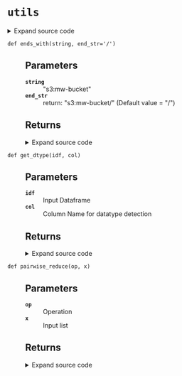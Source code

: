 # <code>utils</code>
<details class="source">
<summary>
<span>Expand source code</span>
</summary>
<pre>
```python
from itertools import chain

from pyspark.sql import functions as F


def flatten_dataframe(idf, fixed_cols):
    """

    Parameters
    ----------
    idf
        Input Dataframe
    fixed_cols
        All columns except in this list will be melted/unpivoted

    Returns
    -------

    """
    valid_cols = [e for e in idf.columns if e not in fixed_cols]
    key_and_val = F.create_map(
        list(chain.from_iterable([[F.lit(c), F.col(c)] for c in valid_cols]))
    )
    odf = idf.select(*fixed_cols, F.explode(key_and_val))
    return odf


def transpose_dataframe(idf, fixed_col):
    """

    Parameters
    ----------
    idf
        Input Dataframe
    fixed_col
        Values in this column will be converted into columns as header.
        Ideally all values should be unique

    Returns
    -------

    """
    idf_flatten = flatten_dataframe(idf, fixed_cols=[fixed_col])
    odf = idf_flatten.groupBy("key").pivot(fixed_col).agg(F.first("value"))
    return odf


def attributeType_segregation(idf):
    """

    Parameters
    ----------
    idf
        Input Dataframe

    Returns
    -------

    """
    cat_cols = []
    num_cols = []
    other_cols = []

    for i in idf.dtypes:
        if i[1] == "string":
            cat_cols.append(i[0])
        elif (i[1] in ("double", "int", "bigint", "float", "long")) | (
            i[1].startswith("decimal")
        ):
            num_cols.append(i[0])
        else:
            other_cols.append(i[0])
    return num_cols, cat_cols, other_cols


def get_dtype(idf, col):
    """

    Parameters
    ----------
    idf
        Input Dataframe
    col
        Column Name for datatype detection

    Returns
    -------

    """
    return [dtype for name, dtype in idf.dtypes if name == col][0]


def ends_with(string, end_str="/"):
    """

    Parameters
    ----------
    string
        "s3:mw-bucket"
    end_str
        return: "s3:mw-bucket/" (Default value = "/")

    Returns
    -------

    """
    string = str(string)
    if string.endswith(end_str):
        return string
    return string + end_str


def pairwise_reduce(op, x):
    """

    Parameters
    ----------
    op
        Operation
    x
        Input list

    Returns
    -------

    """
    while len(x) > 1:
        v = [op(i, j) for i, j in zip(x[::2], x[1::2])]
        if len(x) > 1 and len(x) % 2 == 1:
            v[-1] = op(v[-1], x[-1])
        x = v
    return x[0]


def output_to_local(output_path):
    """

    Parameters
    ----------
    output_path :
        input_path. e.g. dbfs:/sample_path

    Returns
    -------
    type
        path after removing ":" and appending "/" . e.g. /dbfs/sample_path

    """
    punctuations = ":"
    for x in output_path:
        if x in punctuations:
            local_path = output_path.replace(x, "")
            local_path = "/" + local_path
    return local_path
```
</pre>
</details>
## Functions
<dl>
<dt id="anovos.shared.utils.attributeType_segregation"><code class="name flex hljs csharp">
<span class="k">def</span> <span class="nf"><span class="ident">attributeType_segregation</span></span>(<span class="n">idf)</span>
</code></dt>
<dd>
<div class="desc"><h2 id="parameters">Parameters</h2>
<dl>
<dt><strong><code>idf</code></strong></dt>
<dd>Input Dataframe</dd>
</dl>
<h2 id="returns">Returns</h2></div>
<details class="source">
<summary>
<span>Expand source code</span>
</summary>
<pre>
```python
def attributeType_segregation(idf):
    """

    Parameters
    ----------
    idf
        Input Dataframe

    Returns
    -------

    """
    cat_cols = []
    num_cols = []
    other_cols = []

    for i in idf.dtypes:
        if i[1] == "string":
            cat_cols.append(i[0])
        elif (i[1] in ("double", "int", "bigint", "float", "long")) | (
            i[1].startswith("decimal")
        ):
            num_cols.append(i[0])
        else:
            other_cols.append(i[0])
    return num_cols, cat_cols, other_cols
```
</pre>
</details>
</dd>
<dt id="anovos.shared.utils.ends_with"><code class="name flex hljs csharp">
<span class="k">def</span> <span class="nf"><span class="ident">ends_with</span></span>(<span class="n">string, end_str='/')</span>
</code></dt>
<dd>
<div class="desc"><h2 id="parameters">Parameters</h2>
<dl>
<dt><strong><code>string</code></strong></dt>
<dd>"s3:mw-bucket"</dd>
<dt><strong><code>end_str</code></strong></dt>
<dd>return: "s3:mw-bucket/" (Default value = "/")</dd>
</dl>
<h2 id="returns">Returns</h2></div>
<details class="source">
<summary>
<span>Expand source code</span>
</summary>
<pre>
```python
def ends_with(string, end_str="/"):
    """

    Parameters
    ----------
    string
        "s3:mw-bucket"
    end_str
        return: "s3:mw-bucket/" (Default value = "/")

    Returns
    -------

    """
    string = str(string)
    if string.endswith(end_str):
        return string
    return string + end_str
```
</pre>
</details>
</dd>
<dt id="anovos.shared.utils.flatten_dataframe"><code class="name flex hljs csharp">
<span class="k">def</span> <span class="nf"><span class="ident">flatten_dataframe</span></span>(<span class="n">idf, fixed_cols)</span>
</code></dt>
<dd>
<div class="desc"><h2 id="parameters">Parameters</h2>
<dl>
<dt><strong><code>idf</code></strong></dt>
<dd>Input Dataframe</dd>
<dt><strong><code>fixed_cols</code></strong></dt>
<dd>All columns except in this list will be melted/unpivoted</dd>
</dl>
<h2 id="returns">Returns</h2></div>
<details class="source">
<summary>
<span>Expand source code</span>
</summary>
<pre>
```python
def flatten_dataframe(idf, fixed_cols):
    """

    Parameters
    ----------
    idf
        Input Dataframe
    fixed_cols
        All columns except in this list will be melted/unpivoted

    Returns
    -------

    """
    valid_cols = [e for e in idf.columns if e not in fixed_cols]
    key_and_val = F.create_map(
        list(chain.from_iterable([[F.lit(c), F.col(c)] for c in valid_cols]))
    )
    odf = idf.select(*fixed_cols, F.explode(key_and_val))
    return odf
```
</pre>
</details>
</dd>
<dt id="anovos.shared.utils.get_dtype"><code class="name flex hljs csharp">
<span class="k">def</span> <span class="nf"><span class="ident">get_dtype</span></span>(<span class="n">idf, col)</span>
</code></dt>
<dd>
<div class="desc"><h2 id="parameters">Parameters</h2>
<dl>
<dt><strong><code>idf</code></strong></dt>
<dd>Input Dataframe</dd>
<dt><strong><code>col</code></strong></dt>
<dd>Column Name for datatype detection</dd>
</dl>
<h2 id="returns">Returns</h2></div>
<details class="source">
<summary>
<span>Expand source code</span>
</summary>
<pre>
```python
def get_dtype(idf, col):
    """

    Parameters
    ----------
    idf
        Input Dataframe
    col
        Column Name for datatype detection

    Returns
    -------

    """
    return [dtype for name, dtype in idf.dtypes if name == col][0]
```
</pre>
</details>
</dd>
<dt id="anovos.shared.utils.output_to_local"><code class="name flex hljs csharp">
<span class="k">def</span> <span class="nf"><span class="ident">output_to_local</span></span>(<span class="n">output_path)</span>
</code></dt>
<dd>
<div class="desc"><h2 id="parameters">Parameters</h2>
<p>output_path :
input_path. e.g. dbfs:/sample_path</p>
<h2 id="returns">Returns</h2>
<dl>
<dt><code>type</code></dt>
<dd>path after removing ":" and appending "/" . e.g. /dbfs/sample_path</dd>
</dl></div>
<details class="source">
<summary>
<span>Expand source code</span>
</summary>
<pre>
```python
def output_to_local(output_path):
    """

    Parameters
    ----------
    output_path :
        input_path. e.g. dbfs:/sample_path

    Returns
    -------
    type
        path after removing ":" and appending "/" . e.g. /dbfs/sample_path

    """
    punctuations = ":"
    for x in output_path:
        if x in punctuations:
            local_path = output_path.replace(x, "")
            local_path = "/" + local_path
    return local_path
```
</pre>
</details>
</dd>
<dt id="anovos.shared.utils.pairwise_reduce"><code class="name flex hljs csharp">
<span class="k">def</span> <span class="nf"><span class="ident">pairwise_reduce</span></span>(<span class="n">op, x)</span>
</code></dt>
<dd>
<div class="desc"><h2 id="parameters">Parameters</h2>
<dl>
<dt><strong><code>op</code></strong></dt>
<dd>Operation</dd>
<dt><strong><code>x</code></strong></dt>
<dd>Input list</dd>
</dl>
<h2 id="returns">Returns</h2></div>
<details class="source">
<summary>
<span>Expand source code</span>
</summary>
<pre>
```python
def pairwise_reduce(op, x):
    """

    Parameters
    ----------
    op
        Operation
    x
        Input list

    Returns
    -------

    """
    while len(x) > 1:
        v = [op(i, j) for i, j in zip(x[::2], x[1::2])]
        if len(x) > 1 and len(x) % 2 == 1:
            v[-1] = op(v[-1], x[-1])
        x = v
    return x[0]
```
</pre>
</details>
</dd>
<dt id="anovos.shared.utils.transpose_dataframe"><code class="name flex hljs csharp">
<span class="k">def</span> <span class="nf"><span class="ident">transpose_dataframe</span></span>(<span class="n">idf, fixed_col)</span>
</code></dt>
<dd>
<div class="desc"><h2 id="parameters">Parameters</h2>
<dl>
<dt><strong><code>idf</code></strong></dt>
<dd>Input Dataframe</dd>
<dt><strong><code>fixed_col</code></strong></dt>
<dd>Values in this column will be converted into columns as header.
Ideally all values should be unique</dd>
</dl>
<h2 id="returns">Returns</h2></div>
<details class="source">
<summary>
<span>Expand source code</span>
</summary>
<pre>
```python
def transpose_dataframe(idf, fixed_col):
    """

    Parameters
    ----------
    idf
        Input Dataframe
    fixed_col
        Values in this column will be converted into columns as header.
        Ideally all values should be unique

    Returns
    -------

    """
    idf_flatten = flatten_dataframe(idf, fixed_cols=[fixed_col])
    odf = idf_flatten.groupBy("key").pivot(fixed_col).agg(F.first("value"))
    return odf
```
</pre>
</details>
</dd>
</dl>